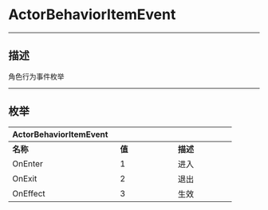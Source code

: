 # ActorBehaviorItemEvent

------------------------------------------------------------------------------------------
## 描述

角色行为事件枚举

------------------------------------------------------------------------------------------
## 枚举

|<div style="width:200px">ActorBehaviorItemEvent</div>|<div style="width:100px"></div>|<div style="width:100px"></div>|
|:---|:---|:---|
|**名称**|**值**|**描述**|
|OnEnter|1|进入|
|OnExit|2|退出|
|OnEffect|3|生效|
